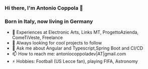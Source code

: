 ### Hi there, I'm Antonio Coppola 👋

### Born in Italy, now living in Germany


- 🔭 Experiences at Electronic Arts, Links MT, ProgettoAzienda, ComeTiVeste, Freelance
- 🌱 Always looking for cool projects to follow
- 💬 Ask me about Angular and Typescript,Spring Boot and CI/CD
- 📫 How to reach me: antoniocoppoladev|AT|gmail.com
- ⚡ Hobbies: Football (US Lecce fan), playing FIFA, Astronomy 


